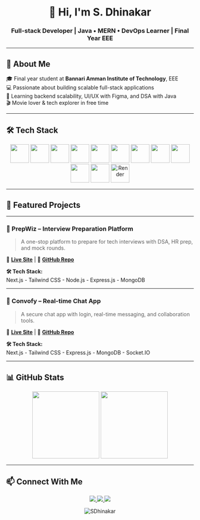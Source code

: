 <h1 align="center">👋 Hi, I'm S. Dhinakar</h1>
<h3 align="center">Full-stack Developer | Java • MERN • DevOps Learner | Final Year EEE</h3>

---

## 🚀 About Me

🎓 Final year student at **Bannari Amman Institute of Technology**, EEE  
💻 Passionate about building scalable full-stack applications  
🎯 Learning backend scalability, UI/UX with Figma, and DSA with Java  
🎬 Movie lover & tech explorer in free time

---

## 🛠️ Tech Stack

<p align="center">
  <img src="https://cdn.jsdelivr.net/gh/devicons/devicon/icons/java/java-original.svg" width="50" />
  <img src="https://cdn.jsdelivr.net/gh/devicons/devicon/icons/javascript/javascript-original.svg" width="50" />
  <img src="https://cdn.jsdelivr.net/gh/devicons/devicon/icons/react/react-original.svg" width="50" />
  <img src="https://cdn.jsdelivr.net/gh/devicons/devicon/icons/nextjs/nextjs-original.svg" width="50" />
  <img src="https://cdn.jsdelivr.net/gh/devicons/devicon/icons/nodejs/nodejs-original.svg" width="50" />
  <img src="https://cdn.jsdelivr.net/gh/devicons/devicon/icons/express/express-original.svg" width="50" />
  <img src="https://cdn.jsdelivr.net/gh/devicons/devicon/icons/mongodb/mongodb-original.svg" width="50" />
  <img src="https://cdn.jsdelivr.net/gh/devicons/devicon/icons/mysql/mysql-original.svg" width="50" />
  <img src="https://cdn.jsdelivr.net/gh/devicons/devicon/icons/docker/docker-original.svg" width="50" />
  <img src="https://cdn.jsdelivr.net/gh/devicons/devicon/icons/figma/figma-original.svg" width="50" />
  <img src="https://www.svgrepo.com/show/327408/logo-vercel.svg" width="50" />
  <img src="https://avatars.githubusercontent.com/u/6154722?s=200&v=4" width="50" title="Render" />
</p>

---

## 🌟 Featured Projects

---

### 🧠 PrepWiz – Interview Preparation Platform  
> A one-stop platform to prepare for tech interviews with DSA, HR prep, and mock rounds.

🔗 [**Live Site**](https://prepwiz.vercel.app) | 🔧 [**GitHub Repo**](https://github.com/SDhinakar/Interview_Prep_Frontend)

**🛠️ Tech Stack:**  
Next.js - Tailwind CSS - Node.js - Express.js - MongoDB

---

### 💬 Convofy – Real-time Chat App  
> A secure chat app with login, real-time messaging, and collaboration tools.

🔗 [**Live Site**](https://convofyy.vercel.app) | 🔧 [**GitHub Repo**](https://github.com/SDhinakar/Convofy_Frontend)

**🛠️ Tech Stack:**  
Next.js - Tailwind CSS - Express.js - MongoDB - Socket.IO

---

## 📊 GitHub Stats

<p align="center">
  <img src="https://github-readme-stats.vercel.app/api?username=SDhinakar&show_icons=true&theme=radical" height="180" />
  <img src="https://github-readme-stats.vercel.app/api/top-langs/?username=SDhinakar&layout=compact&theme=radical" height="180" />
</p>

---

## 📫 Connect With Me

<p align="center">
  <a href="https://www.linkedin.com/in/dhinakar-shanmugam">
    <img src="https://img.shields.io/badge/LinkedIn-%230077B5.svg?style=for-the-badge&logo=linkedin" />
  </a>
  <a href="https://leetcode.com/Dhinakar_S6/">
    <img src="https://img.shields.io/badge/LeetCode-%23FFA116.svg?style=for-the-badge&logo=leetcode&logoColor=black" />
  </a>
  <a href="https://www.geeksforgeeks.org/user/dhinakar06/">
    <img src="https://img.shields.io/badge/GeeksforGeeks-%2300FF00.svg?style=for-the-badge&logo=geeksforgeeks&logoColor=white" />
  </a>
</p>

<p align="center">
  <img src="https://komarev.com/ghpvc/?username=SDhinakar&label=Profile+Views&color=brightgreen&style=flat" alt="SDhinakar" />
</p>
